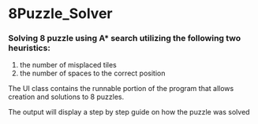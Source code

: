 # 8Puzzle_Solver
### Solving 8 puzzle using A* search utilizing the following two heuristics:
  1) the number of misplaced tiles 
  2) the number of spaces to the correct position

The UI class contains the runnable portion of the program that allows creation and solutions to 8 puzzles.

The output will display a step by step guide on how the puzzle was solved
